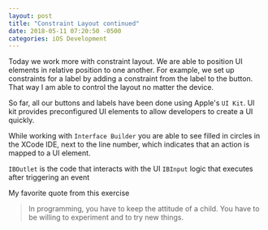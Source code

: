```yaml
---
layout: post
title: "Constraint Layout continued"
date: 2018-05-11 07:20:50 -0500
categories: iOS Development 
---
```

Today we work more with constraint layout. We are able to position UI elements in relative position to one another. For example, we set up constraints for a label by adding a constraint from the label to the button. That way I am able to control the layout no matter the device. 

So far, all our buttons and labels have been done using Apple's `UI Kit`. UI kit provides preconfigured UI elements to allow developers to create a UI quickly.

While working with `Interface Builder` you are able to see filled in circles in the XCode IDE, next to the line number, which indicates that an action is mapped to a UI element.

`IBOutlet` is the code that interacts with the UI
`IBInput` logic that executes after triggering an event

My favorite quote from this exercise

> In programming, you have to keep the attitude of a child. You have to be willing to experiment and to try new things. 
